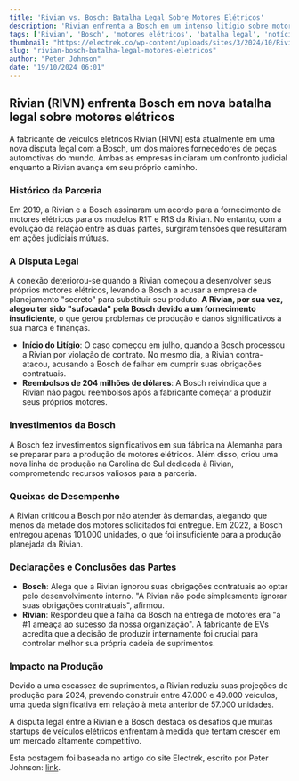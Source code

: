 ```yaml
---
title: 'Rivian vs. Bosch: Batalha Legal Sobre Motores Elétricos'
description: 'Rivian enfrenta a Bosch em um intenso litígio sobre motores elétricos.'
tags: ['Rivian', 'Bosch', 'motores elétricos', 'batalha legal', 'notícias de carros elétricos']
thumbnail: "https://electrek.co/wp-content/uploads/sites/3/2024/10/Rivian-Bosch-legal-battle.jpeg?quality=82&strip=all&w=1400"
slug: "rivian-bosch-batalha-legal-motores-eletricos"
author: "Peter Johnson"
date: "19/10/2024 06:01"
---
```


## Rivian (RIVN) enfrenta Bosch em nova batalha legal sobre motores elétricos

A fabricante de veículos elétricos Rivian (RIVN) está atualmente em uma nova disputa legal com a Bosch, um dos maiores fornecedores de peças automotivas do mundo. Ambas as empresas iniciaram um confronto judicial enquanto a Rivian avança em seu próprio caminho.

### Histórico da Parceria

Em 2019, a Rivian e a Bosch assinaram um acordo para a fornecimento de motores elétricos para os modelos R1T e R1S da Rivian. No entanto, com a evolução da relação entre as duas partes, surgiram tensões que resultaram em ações judiciais mútuas.

### A Disputa Legal

A conexão deteriorou-se quando a Rivian começou a desenvolver seus próprios motores elétricos, levando a Bosch a acusar a empresa de planejamento "secreto" para substituir seu produto. **A Rivian, por sua vez, alegou ter sido "sufocada" pela Bosch devido a um fornecimento insuficiente**, o que gerou problemas de produção e danos significativos à sua marca e finanças.

- **Início do Litígio**: O caso começou em julho, quando a Bosch processou a Rivian por violação de contrato. No mesmo dia, a Rivian contra-atacou, acusando a Bosch de falhar em cumprir suas obrigações contratuais.
- **Reembolsos de 204 milhões de dólares**: A Bosch reivindica que a Rivian não pagou reembolsos após a fabricante começar a produzir seus próprios motores.

### Investimentos da Bosch

A Bosch fez investimentos significativos em sua fábrica na Alemanha para se preparar para a produção de motores elétricos. Além disso, criou uma nova linha de produção na Carolina do Sul dedicada à Rivian, comprometendo recursos valiosos para a parceria.

### Queixas de Desempenho

A Rivian criticou a Bosch por não atender às demandas, alegando que menos da metade dos motores solicitados foi entregue. Em 2022, a Bosch entregou apenas 101.000 unidades, o que foi insuficiente para a produção planejada da Rivian.

### Declarações e Conclusões das Partes

- **Bosch**: Alega que a Rivian ignorou suas obrigações contratuais ao optar pelo desenvolvimento interno.  "A Rivian não pode simplesmente ignorar suas obrigações contratuais", afirmou.
- **Rivian**: Respondeu que a falha da Bosch na entrega de motores era "a #1 ameaça ao sucesso da nossa organização". A fabricante de EVs acredita que a decisão de produzir internamente foi crucial para controlar melhor sua própria cadeia de suprimentos.

### Impacto na Produção

Devido a uma escassez de suprimentos, a Rivian reduziu suas projeções de produção para 2024, prevendo construir entre 47.000 e 49.000 veículos, uma queda significativa em relação à meta anterior de 57.000 unidades.

A disputa legal entre a Rivian e a Bosch destaca os desafios que muitas startups de veículos elétricos enfrentam à medida que tentam crescer em um mercado altamente competitivo.

Esta postagem foi baseada no artigo do site Electrek, escrito por Peter Johnson: [link](https://electrek.co/2024/10/18/rivian-rivn-clashes-bosch-legal-battle-over-ev-motors/).
